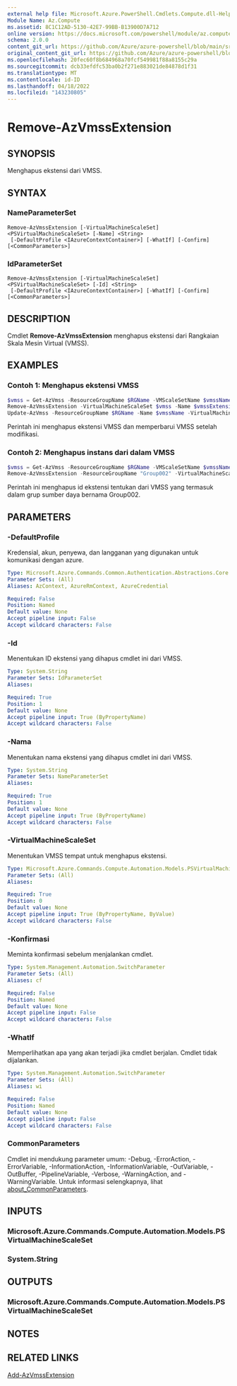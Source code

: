 ```yaml
---
external help file: Microsoft.Azure.PowerShell.Cmdlets.Compute.dll-Help.xml
Module Name: Az.Compute
ms.assetid: 8C1C12AD-5130-42E7-99BB-B13900D7A712
online version: https://docs.microsoft.com/powershell/module/az.compute/remove-azvmssextension
schema: 2.0.0
content_git_url: https://github.com/Azure/azure-powershell/blob/main/src/Compute/Compute/help/Remove-AzVmssExtension.md
original_content_git_url: https://github.com/Azure/azure-powershell/blob/main/src/Compute/Compute/help/Remove-AzVmssExtension.md
ms.openlocfilehash: 20fec60f8b684968a70fcf549981f88a8155c29a
ms.sourcegitcommit: dcb33efdfc53ba0b2f271e883021de84878d1f31
ms.translationtype: MT
ms.contentlocale: id-ID
ms.lasthandoff: 04/18/2022
ms.locfileid: "143230805"
---
```

# Remove-AzVmssExtension

## SYNOPSIS
Menghapus ekstensi dari VMSS.

## SYNTAX

### NameParameterSet
```
Remove-AzVmssExtension [-VirtualMachineScaleSet] <PSVirtualMachineScaleSet> [-Name] <String>
 [-DefaultProfile <IAzureContextContainer>] [-WhatIf] [-Confirm] [<CommonParameters>]
```

### IdParameterSet
```
Remove-AzVmssExtension [-VirtualMachineScaleSet] <PSVirtualMachineScaleSet> [-Id] <String>
 [-DefaultProfile <IAzureContextContainer>] [-WhatIf] [-Confirm] [<CommonParameters>]
```

## DESCRIPTION
Cmdlet **Remove-AzVmssExtension** menghapus ekstensi dari Rangkaian Skala Mesin Virtual (VMSS).

## EXAMPLES

### Contoh 1: Menghapus ekstensi VMSS
```powershell
$vmss = Get-AzVmss -ResourceGroupName $RGName -VMScaleSetName $vmssName 
Remove-AzVmssExtension -VirtualMachineScaleSet $vmss -Name $vmssExtensionName
Update-AzVmss -ResourceGroupName $RGName -Name $vmssName -VirtualMachineScaleSet $vmss
```

Perintah ini menghapus ekstensi VMSS dan memperbarui VMSS setelah modifikasi.

### Contoh 2: Menghapus instans dari dalam VMSS
```powershell
$vmss = Get-AzVmss -ResourceGroupName $RGName -VMScaleSetName $vmssName 
Remove-AzVmssExtension -ResourceGroupName "Group002" -VirtualMachineScaleSet $vmss -Id $extensionId
```

Perintah ini menghapus id ekstensi tentukan dari VMSS yang termasuk dalam grup sumber daya bernama Group002.

## PARAMETERS

### -DefaultProfile
Kredensial, akun, penyewa, dan langganan yang digunakan untuk komunikasi dengan azure.

```yaml
Type: Microsoft.Azure.Commands.Common.Authentication.Abstractions.Core.IAzureContextContainer
Parameter Sets: (All)
Aliases: AzContext, AzureRmContext, AzureCredential

Required: False
Position: Named
Default value: None
Accept pipeline input: False
Accept wildcard characters: False
```

### -Id
Menentukan ID ekstensi yang dihapus cmdlet ini dari VMSS.

```yaml
Type: System.String
Parameter Sets: IdParameterSet
Aliases:

Required: True
Position: 1
Default value: None
Accept pipeline input: True (ByPropertyName)
Accept wildcard characters: False
```

### -Nama
Menentukan nama ekstensi yang dihapus cmdlet ini dari VMSS.

```yaml
Type: System.String
Parameter Sets: NameParameterSet
Aliases:

Required: True
Position: 1
Default value: None
Accept pipeline input: True (ByPropertyName)
Accept wildcard characters: False
```

### -VirtualMachineScaleSet
Menentukan VMSS tempat untuk menghapus ekstensi.

```yaml
Type: Microsoft.Azure.Commands.Compute.Automation.Models.PSVirtualMachineScaleSet
Parameter Sets: (All)
Aliases:

Required: True
Position: 0
Default value: None
Accept pipeline input: True (ByPropertyName, ByValue)
Accept wildcard characters: False
```

### -Konfirmasi
Meminta konfirmasi sebelum menjalankan cmdlet.

```yaml
Type: System.Management.Automation.SwitchParameter
Parameter Sets: (All)
Aliases: cf

Required: False
Position: Named
Default value: None
Accept pipeline input: False
Accept wildcard characters: False
```

### -WhatIf
Memperlihatkan apa yang akan terjadi jika cmdlet berjalan. Cmdlet tidak dijalankan.

```yaml
Type: System.Management.Automation.SwitchParameter
Parameter Sets: (All)
Aliases: wi

Required: False
Position: Named
Default value: None
Accept pipeline input: False
Accept wildcard characters: False
```

### CommonParameters
Cmdlet ini mendukung parameter umum: -Debug, -ErrorAction, -ErrorVariable, -InformationAction, -InformationVariable, -OutVariable, -OutBuffer, -PipelineVariable, -Verbose, -WarningAction, and -WarningVariable. Untuk informasi selengkapnya, lihat [about_CommonParameters](http://go.microsoft.com/fwlink/?LinkID=113216).

## INPUTS

### Microsoft.Azure.Commands.Compute.Automation.Models.PSVirtualMachineScaleSet

### System.String

## OUTPUTS

### Microsoft.Azure.Commands.Compute.Automation.Models.PSVirtualMachineScaleSet

## NOTES

## RELATED LINKS

[Add-AzVmssExtension](./Add-AzVmssExtension.md)
